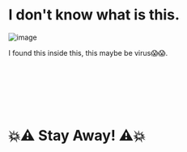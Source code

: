 # I don't know what is this.

![image](https://user-images.githubusercontent.com/87106526/172544941-005e54d7-0c74-45c8-8856-34e061e540dc.png)

I found this inside this, this maybe be virus😱😱.

<br> <br> <br> <br> <br> 


# 💥⚠️ Stay Away! ⚠️💥
